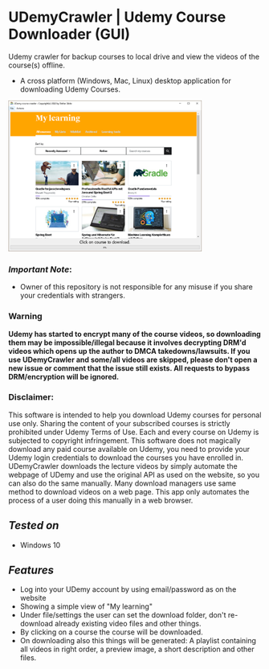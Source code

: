 # UDemyCrawler | Udemy Course Downloader (GUI)
Udemy crawler for backup courses to local drive and view the videos of the course(s) offline.
- A cross platform (Windows, Mac, Linux) desktop application for downloading Udemy Courses.

<img alt="MainScreen" height="300" src="/preview/MainScreen.png?raw=true"/>


### ***Important Note***:
 - Owner of this repository is not responsible for any misuse if you share your credentials with strangers.

### Warning
**Udemy has started to encrypt many of the course videos, so downloading them may be impossible/illegal because it involves decrypting DRM'd videos which opens up the author to DMCA takedowns/lawsuits. 
If you use UDemyCrawler and some/all videos are skipped, please don't open a new issue or comment that the issue still exists. 
All requests to bypass DRM/encryption will be ignored.**

### Disclaimer:
This software is intended to help you download Udemy courses for personal use only. 
Sharing the content of your subscribed courses is strictly prohibited under Udemy Terms of Use. 
Each and every course on Udemy is subjected to copyright infringement.
This software does not magically download any paid course available on Udemy, 
you need to provide your Udemy login credentials to download the courses you have enrolled in. 
UDemyCrawler downloads the lecture videos by simply automate the webpage of UDemy and use the original API as used on the website, 
so you can also do the same manually. 
Many download managers use same method to download videos on a web page. 
This app only automates the process of a user doing this manually in a web browser.

## ***Tested on***
- Windows 10

## ***Features***
- Log into your UDemy account by using email/password as on the website
- Showing a simple view of "My learning"
- Under file/settings the user can set the download folder, don't re-download already existing video files and other things.
- By clicking on a course the course will be downloaded. 
- On downloading also this things will be generated: A playlist containing all videos in right order, a preview image, a short description and other files.
